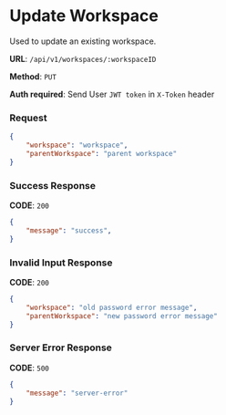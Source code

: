 # Update Workspace

Used to update an existing workspace.

**URL**: `/api/v1/workspaces/:workspaceID`

**Method**: `PUT`

**Auth required**: Send User `JWT token` in `X-Token` header

### Request

```json
{
    "workspace": "workspace",
    "parentWorkspace": "parent workspace"
}
```

### Success Response

**CODE**: `200`

```json
{
    "message": "success",
}
```

### Invalid Input Response

**CODE**: `200`

```json
{
    "workspace": "old password error message",
    "parentWorkspace": "new password error message"
}
```

### Server Error Response

**CODE**: `500`

```json
{
    "message": "server-error"
}
```
